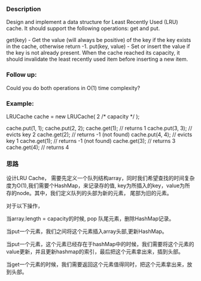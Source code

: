 ### Description
Design and implement a data structure for Least Recently Used (LRU) cache. It should support the following operations: get and put.

get(key) - Get the value (will always be positive) of the key if the key exists in the cache, otherwise return -1.
put(key, value) - Set or insert the value if the key is not already present. When the cache reached its capacity, it should invalidate the least recently used item before inserting a new item.

### Follow up:
Could you do both operations in O(1) time complexity?

### Example:

LRUCache cache = new LRUCache( 2 /* capacity */ );

cache.put(1, 1);
cache.put(2, 2);
cache.get(1);       // returns 1
cache.put(3, 3);    // evicts key 2
cache.get(2);       // returns -1 (not found)
cache.put(4, 4);    // evicts key 1
cache.get(1);       // returns -1 (not found)
cache.get(3);       // returns 3
cache.get(4);       // returns 4

### 思路
设计LRU Cache， 需要先定义一个队列结构array，同时我们希望查找的时间复杂度为O(1),我们需要个HashMap，来记录存的值, key为所插入的key，value为所存的node。其中，我们定义队列的头部为新的元素， 尾部为旧的元素。

对于以下操作，

当array.length = capacity的时候, pop 队尾元素，删除HashMap记录。

当put一个元素，我们之间将这个元素插入array头部,更新HashMap。

当put一个元素，这个元素已经存在于hashMap中的时候，我们需要将这个元素的value更新，并且更新hashmap的索引，最后把这个元素拿出来，插到头部。

当get一个元素的时候，我们需要返回这个元素值得同时，把这个元素拿出来，放到头部。